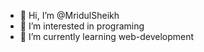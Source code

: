 - 👋 Hi, I’m @MridulSheikh
- 👀 I’m interested in programing
- 🌱 I’m currently learning web-development

<!---
MridulSheikh/MridulSheikh is a ✨ special ✨ repository because its `README.md` (this file) appears on your GitHub profile.
You can click the Preview link to take a look at your changes.
--->

